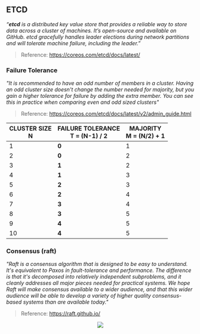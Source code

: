 ## ETCD
*“**etcd** is a distributed key value store that provides a reliable way to store data across a cluster of machines. It’s open-source and available on GitHub. etcd gracefully handles leader elections during network partitions and will tolerate machine failure, including the leader.”*
> Reference: https://coreos.com/etcd/docs/latest/

### Failure Tolerance
*"It is recommended to have an odd number of members in a cluster. Having an odd cluster size doesn't change the number needed for majority, but you gain a higher tolerance for failure by adding the extra member. You can see this in practice when comparing even and odd sized clusters"*
> Reference: https://coreos.com/etcd/docs/latest/v2/admin_guide.html

| CLUSTER SIZE<br>N | FAILURE TOLERANCE<br>T = (N-1) / 2 | MAJORITY<br>M = (N/2) + 1 |
|-------------------|------------------------------------|---------------------------|
| 1                 | **0**                              | 1                         |
| 2                 | **0**                              | 2                         |
| 3                 | **1**                              | 2                         |
| 4                 | **1**                              | 3                         |
| 5                 | **2**                              | 3                         |
| 6                 | **2**                              | 4                         |
| 7                 | **3**                              | 4                         |
| 8                 | **3**                              | 5                         |
| 9                 | **4**                              | 5                         |
| 10                | **4**                              | 5                         |

### Consensus (raft)
*"Raft is a consensus algorithm that is designed to be easy to understand. It's equivalent to Paxos in fault-tolerance and performance. The difference is that it's decomposed into relatively independent subproblems, and it cleanly addresses all major pieces needed for practical systems. We hope Raft will make consensus available to a wider audience, and that this wider audience will be able to develop a variety of higher quality consensus-based systems than are available today."*
> Reference: https://raft.github.io/

<p align="center">
  <img src="images/kube-etcd.gif">
</p>
